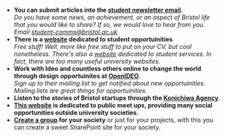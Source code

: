 
- **You can submit articles into the [student newsletter email](http://www.bristol.ac.uk/students/newsletter/).**<br>
  *Do you have some news, an achievement, or an aspect of Bristol life that you would like to share? If so, we would love to hear from you. Email student-comms@bristol.ac.uk.*
- **There is a [website](http://www.bristol.ac.uk/students/opportunities/) dedicated to student opportuinities** <br>
  *Free stuff! Well, more like free stuff to put on your CV, but cool nonetheless. There's also a [website](http://www.bristol.ac.uk/students/services/) dedicated to student services. In fact, there are too many useful university websites.*
- **Work with Ideo and countless others online to change the world through design opportuinites at [OpenIDEO](https://www.openideo.com/)**. <br>
  *Sign up to their mailing list to get notified about new opportuinities. Mailing lists are great things for opportuinities.*
- **Listen to the stories of Bristol startups through the [Konichiwa Agency](https://www.facebook.com/konichiwapr/?hc_location=ufi)**.<br>
- **[This website](https://www.meetup.com) is dedicated to public meet ups, providing many social opportunities outside university societies.**
- **[Create a group](https://uob.sharepoint.com/sites/systemsupport/SitePages/online-groups.aspx) for your society** or just for your projects, with this you can create a sweet SharePoint site for your society.
  

